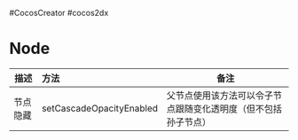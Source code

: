 #CocosCreator #cocos2dx 
# Node
| 描述     | 方法                     | 备注                                                           |
| -------- |:------------------------ | -------------------------------------------------------------- |
| 节点隐藏 | setCascadeOpacityEnabled | 父节点使用该方法可以令子节点跟随变化透明度（但不包括孙子节点） |

